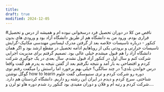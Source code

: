 ```yaml
---
title: 
draft: true
modified: 2024-12-05
---
```

#ناقص
من کلا در دوران تحصیل فرد درسخوانی نبوده ام و همیشه از درس و تحصیل فراری بودم. ورود من به دانشگاه هم از طریق دانشگاه آزاد بود و ورودی های بدون کنکور - درباره تاسیسات
خلاصه بعد از گرفتن مدرک لیسانس مهندسی مکانیک-گرایش تاسیسات حرارتی و برودتی یکی از رویاهایم ادامه تحصیل در مقطع ارشد بود و اگر همان دانشگاه آزاد را هم قبول میشدم خیلی عالی بود. تصمیم گرفتم برای مدیریت اجرایی شرکت کنم و سال اول در کنکور آزاد قبول نشدم.
سال بعدی در یک جوگیری شرکت کردم و افتضاحی به بار آمد و نتیجه نگرفتم
بعد از گفتن نتیجه به پدرم هم گفت واقعا درس خواندن بلدی؟ در چند سالگی؟ خیلی بهم برخورد اما راستش را میگفت
رفتم توی گوگل نوشتن how to learin دوره رو شرکت کردم و تری سنیوسکی گفت علوم شناختی. سرچ کردم و دیدم در ایران این رشته رو داریم. دانشگاه کردستان هم دارد. شرکت کردم و رتبه ام و فلان و 
دوران مفیدی بود 
گنکور رد شدم
دوره هاو تو لرن و....